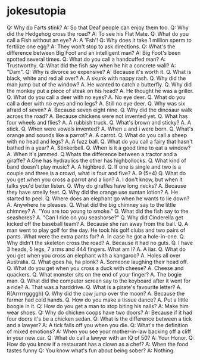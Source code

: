 # jokesutopia
Q: Why do Farts stink? A: So that Deaf people can enjoy them too.
Q: Why did the Hedgehog cross the road? A: To see his Flat Mate.
Q: What do you call a Fish without an eye? A: A 'Fsh'!
Q: Why does it take 1 million sperm to fertilize one egg? A: They won't stop to ask directions.
Q: What's the difference between Big Foot and an intelligent man? A: Big Foot's been spotted several times.
Q: What do you call a handcuffed man? A: Trustworthy.
Q: What did the fish say when he hit a concrete wall? A: "Dam".
Q: Why is divorce so expensive? A: Because it's worth it.
Q. What is black, white and red all over? A. A skunk with nappy rash.
Q. Why did the man jump out of the window? A. He wanted to catch a butterfly.
Q. Why did the monkey put a piece of steak on his head? A. He thought he was a griller.
Q. What do you call a deer with no eyes? A. No eye deer.
Q. What do you call a deer with no eyes and no legs? A. Still no eye deer.
Q. Why was six afraid of seven? A. Because seven eight nine.
Q. Why did the dinosaur walk across the road? A. Because chickens were not invented yet.
Q. What has four wheels and flies? A. A rubbish truck.
Q. What's brown and sticky? A. A stick.
Q. When were vowels invented? A. When u and i were born.
Q. What's orange and sounds like a parrot? A. A carrot.
Q. What do you call a sheep with no head and legs? A. A fuzz ball.
Q. What do you call a fairy that hasn't bathed in a year? A. Stinkerbell.
Q. When is it a good time to eat a window? A. When it's jammed.
Q.Whats the difference between a tractor and a giraffe? A.One has hydraulics the other has highbollocks.
Q. What kind of band doesn't play music? A. A highbred.
Q. If one is single and two is a couple and three is a crowd, what is four and five? A. 9 (5+4)
Q. What do you get when you cross a parrot and a lion? A. I don't know, but when it talks you'd better listen.
Q. Why do giraffes have long necks? A. Because they have smelly feet.
Q. Why did the orange use suntan lotion? A. He started to peel.
Q. Where does an elephant go when he wants to lie down? A. Anywhere he pleases.
Q. What did the big chimney say to the little chimney? A. "You are too young to smoke."
Q. What did the fish say to the seashores? A. "Can I ride on you seashorse?"
Q. Why did Cinderella get kicked off the baseball team? A. Because she ran away from the ball.
Q. A man went to play golf for the day. He took his golf clubs and two pairs of pants. What were the extra pants for? A. In case he got a hole-in-one.
Q. Why didn't the skeleton cross the road? A. Because it had no guts.
Q. I have 3 heads, 5 legs, 7 arms and 444 fingers. What am I? A. A liar.
Q. What do you get when you cross an elephant with a kangaroo? A. Holes all over Australia.
Q. What goes ha, ha plonk? A. Someone laughing their head off.
Q. What do you get when you cross a duck with cheese? A. Cheese and quackers.
Q. What monster sits on the end of your finger? A. The bogie man.
Q. What did the computer screen say to the keyboard after it went for a ride? A. That was a harddrive.
Q. What is a pirate's favourite letter? A. R(Arrrrrggggh)
Q. Why did the cow jump over the moon? A. Because the farmer had cold hands.
Q. How do you make a tissue dance? A. Put a little boogie in it.
Q: How do you get a man to stop biting his nails? A: Make him wear shoes.
Q: Why do chicken coops have two doors? A: Because if it had four doors it's be a chicken sedan.
Q: What is the difference between a tick and a lawyer? A: A tick falls off you when you die.
Q: What's the definition of mixed emotions? A: When you see your mother-in-law backing off a cliff in your new car.
Q: What do call a lawyer with an IQ of 50? A: Your Honor.
Q: How do you know if a restaurant has a clown as a chef? A: When the food tastes funny
Q: You know what's fun about being sober? A: Nothing.
